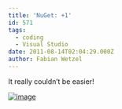 ```yaml
---
title: 'NuGet: +1'
id: 571
tags:
  - coding
  - Visual Studio
date: 2011-08-14T02:04:29.000Z
author: Fabian Wetzel
---
```


It really couldn’t be easier!

[![image](https://az275061.vo.msecnd.net/blogmedia/2011/08/image_thumb8.png "image")](https://az275061.vo.msecnd.net/blogmedia/2011/08/image48.png)
